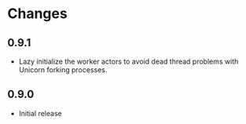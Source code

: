 Changes
================

0.9.1
---------

* Lazy initialize the worker actors to avoid dead thread problems with Unicorn forking processes.


0.9.0
---------

* Initial release